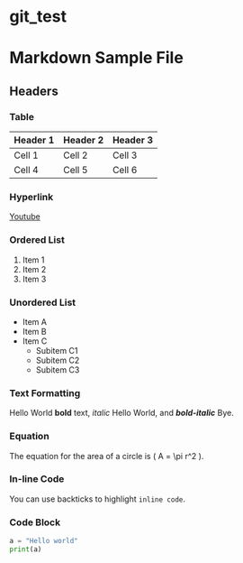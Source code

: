 # git_test

# Markdown Sample File

## Headers

### Table

| Header 1 | Header 2 | Header 3 |
|----------|----------|----------|
| Cell 1   | Cell 2   | Cell 3   |
| Cell 4   | Cell 5   | Cell 6   |

### Hyperlink

[Youtube](https://youtube.com)

### Ordered List

1. Item 1
2. Item 2
3. Item 3

### Unordered List

- Item A
- Item B
- Item C
  - Subitem C1
  - Subitem C2
  - Subitem C3

### Text Formatting

Hello World **bold** text, *italic* Hello World, and ***bold-italic*** Bye.

### Equation

The equation for the area of a circle is \( A = \pi r^2 \).

### In-line Code

You can use backticks to highlight `inline code`.

### Code Block

```python
a = "Hello world"
print(a) 
